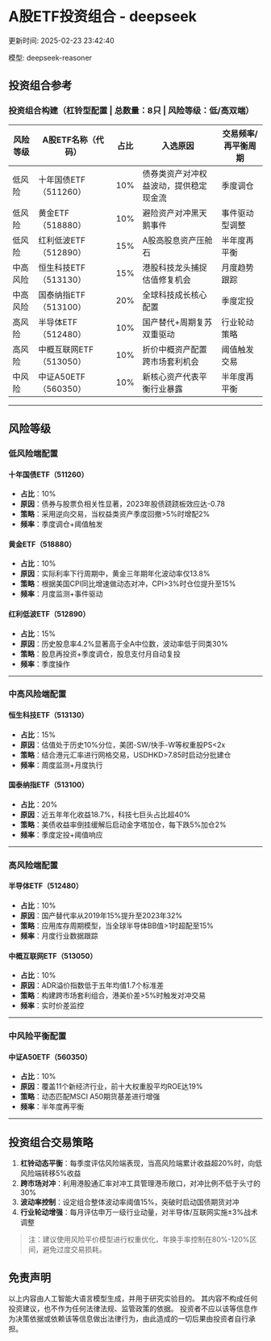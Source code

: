 # A股ETF投资组合 - deepseek

更新时间: 2025-02-23 23:42:40

模型: deepseek-reasoner

## 投资组合参考

### 投资组合构建（杠铃型配置 | 总数量：8只 | 风险等级：低/高双端）

| 风险等级 | A股ETF名称（代码）       | 占比  | 入选原因                          | 交易频率/再平衡周期 |
|----------|--------------------------|-------|-----------------------------------|---------------------|
| 低风险   | 十年国债ETF（511260）     | 10%   | 债券类资产对冲权益波动，提供稳定现金流 | 季度调仓           |
| 低风险   | 黄金ETF（518880）         | 10%   | 避险资产对冲黑天鹅事件             | 事件驱动型调整      |
| 低风险   | 红利低波ETF（512890）     | 15%   | A股高股息资产压舱石               | 半年度再平衡        |
| 中高风险 | 恒生科技ETF（513130）     | 15%   | 港股科技龙头捕捉估值修复机会       | 月度趋势跟踪        |
| 中高风险 | 国泰纳指ETF（513100）     | 20%   | 全球科技成长核心配置               | 季度定投           |
| 高风险   | 半导体ETF（512480）       | 10%   | 国产替代+周期复苏双重驱动           | 行业轮动策略        |
| 高风险   | 中概互联网ETF（513050）   | 10%   | 折价中概资产配置跨市场套利机会     | 阈值触发交易        |
| 中风险   | 中证A50ETF（560350）      | 10%   | 新核心资产代表平衡行业暴露         | 半年度再平衡        |

---

## 风险等级

### 低风险端配置

#### 十年国债ETF（511260）
- **占比**：10%
- **原因**：债券与股票负相关性显著，2023年股债跷跷板效应达-0.78
- **策略**：采用逆向交易，当权益类资产季度回撤>5%时增配2%
- **频率**：季度调仓+阈值触发

#### 黄金ETF（518880）
- **占比**：10%
- **原因**：实际利率下行周期中，黄金三年期年化波动率仅13.8%
- **策略**：根据美国CPI同比增速做动态对冲，CPI>3%时仓位提升至15%
- **频率**：月度监测+事件驱动

#### 红利低波ETF（512890）
- **占比**：15%
- **原因**：历史股息率4.2%显著高于全A中位数，波动率低于同类30%
- **策略**：股息再投资+季度调仓，股息支付月自动复投
- **频率**：季度操作

---

### 中高风险端配置

#### 恒生科技ETF（513130）
- **占比**：15%
- **原因**：估值处于历史10%分位，美团-SW/快手-W等权重股PS<2x
- **策略**：结合港元汇率进行网格交易，USDHKD>7.85时启动分批建仓
- **频率**：周度监测+月度执行

#### 国泰纳指ETF（513100）
- **占比**：20%
- **原因**：近五年年化收益18.7%，科技七巨头占比超40%
- **策略**：美债收益率倒挂缓解后启动金字塔加仓，每下跌5%加仓2%
- **频率**：季度定投+阈值响应

---

### 高风险端配置

#### 半导体ETF（512480）
- **占比**：10%
- **原因**：国产替代率从2019年15%提升至2023年32%
- **策略**：应用库存周期模型，当全球半导体BB值>1时超配至15%
- **频率**：月度行业数据跟踪

#### 中概互联网ETF（513050）
- **占比**：10%
- **原因**：ADR溢价指数低于五年均值1.7个标准差
- **策略**：构建跨市场套利组合，港美价差>5%时触发对冲交易
- **频率**：实时价差监控

---

### 中风险平衡配置

#### 中证A50ETF（560350）
- **占比**：10%
- **原因**：覆盖11个新经济行业，前十大权重股平均ROE达19%
- **策略**：动态匹配MSCI A50期货基差进行增强
- **频率**：半年度再平衡

---

## 投资组合交易策略

1. **杠铃动态平衡**：每季度评估风险端表现，当高风险端累计收益超20%时，向低风险端转移5%收益
2. **跨市场对冲**：利用港股通汇率对冲工具管理港币敞口，对冲比例不低于头寸的30%
3. **波动率控制**：设定组合整体波动率阈值15%，突破时启动国债期货对冲
4. **行业轮动增强**：每月评估申万一级行业动量，对半导体/互联网实施±3%战术调整

> 注：建议使用风险平价模型进行权重优化，年换手率控制在80%-120%区间，避免过度交易损耗。


## 免责声明

以上内容由人工智能大语言模型生成，并用于研究实验目的。
其内容不构成任何投资建议，也不作为任何法律法规、监管政策的依据。
投资者不应以该等信息作为决策依据或依赖该等信息做出法律行为，由此造成的一切后果由投资者自行承担。